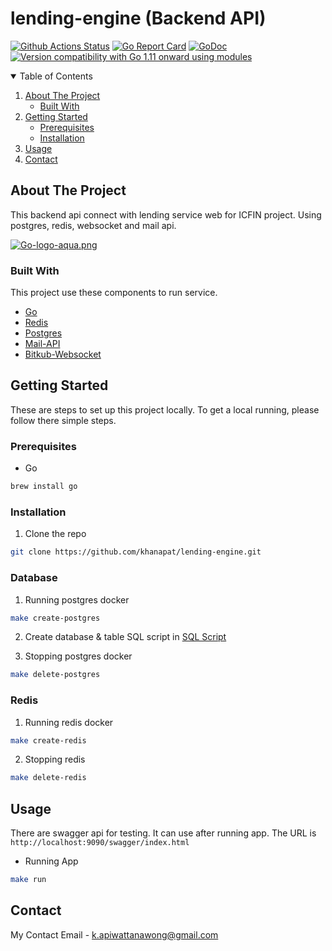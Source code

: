 # lending-engine (Backend API)

[![Github Actions Status](https://github.com/gbrlsnchs/jwt/workflows/Linux,%20macOS%20and%20Windows/badge.svg)](https://github.com/gbrlsnchs/jwt/actions)
[![Go Report Card](https://goreportcard.com/badge/github.com/gbrlsnchs/jwt)](https://goreportcard.com/report/github.com/gbrlsnchs/jwt)
[![GoDoc](https://godoc.org/github.com/gbrlsnchs/jwt?status.svg)](https://pkg.go.dev/github.com/gbrlsnchs/jwt/v3)
[![Version compatibility with Go 1.11 onward using modules](https://img.shields.io/badge/compatible%20with-go1.11+-5272b4.svg)](https://github.com/gbrlsnchs/jwt#installing)

<!-- TABLE OF CONTENTS -->
<details open="open">
  <summary>Table of Contents</summary>
  <ol>
    <li>
      <a href="#about-the-project">About The Project</a>
      <ul>
        <li><a href="#built-with">Built With</a></li>
      </ul>
    </li>
    <li>
      <a href="#getting-started">Getting Started</a>
      <ul>
        <li><a href="#prerequisites">Prerequisites</a></li>
        <li><a href="#installation">Installation</a></li>
      </ul>
    </li>
    <li><a href="#usage">Usage</a></li>
    <li><a href="#contact">Contact</a></li>
  </ol>
</details>

## About The Project

This backend api connect with lending service web for ICFIN project. Using postgres, redis, websocket and mail api.

[![Go-logo-aqua.png](https://i.postimg.cc/FHJggSg7/Go-logo-aqua.png)](https://postimg.cc/75w2qfRk)

### Built With

This project use these components to run service.

* [Go](https://golang.org) 
* [Redis](https://redis.io/)
* [Postgres](https://www.postgresql.org/)
* [Mail-API]()
* [Bitkub-Websocket]()

<!-- GETTING STARTED -->

## Getting Started

These are steps to set up this project locally. To get a local running, please follow there simple steps.

### Prerequisites

* Go
```bash
brew install go
```

### Installation

1. Clone the repo
```bash
git clone https://github.com/khanapat/lending-engine.git
```

### Database

1. Running postgres docker
```bash
make create-postgres
```

2. Create database & table
SQL script in [SQL Script](https://github.com/khanapat/lending-engine/blob/master/lending.sql)

3. Stopping postgres docker
``` bash
make delete-postgres
```

### Redis

1. Running redis docker
```bash
make create-redis
```

2. Stopping redis
```bash
make delete-redis
```

<!-- USAGE EXAMPLES -->
## Usage

There are swagger api for testing. It can use after running app. The URL is `http://localhost:9090/swagger/index.html`
* Running App
```bash
make run
```

## Contact

My Contact Email - k.apiwattanawong@gmail.com

